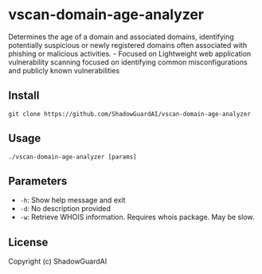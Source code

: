 # vscan-domain-age-analyzer
Determines the age of a domain and associated domains, identifying potentially suspicious or newly registered domains often associated with phishing or malicious activities. - Focused on Lightweight web application vulnerability scanning focused on identifying common misconfigurations and publicly known vulnerabilities

## Install
`git clone https://github.com/ShadowGuardAI/vscan-domain-age-analyzer`

## Usage
`./vscan-domain-age-analyzer [params]`

## Parameters
- `-h`: Show help message and exit
- `-d`: No description provided
- `-w`: Retrieve WHOIS information. Requires whois package. May be slow.

## License
Copyright (c) ShadowGuardAI
